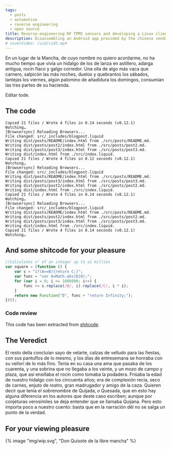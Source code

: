 ```yaml
---
tags: 
  - posts
  - automotive
  - reverse engineering
  - open source
title: Reverse-engineering RF TPMS sensors and developing a Linux client to analyze them
description: Disassembling an Android app provided by the chinese vendor of TPMS sensors revealed they communicate with a USB-Serial protocol and simple commands. The binary file included pressure and temperature coefficients which would've been difficult to get otherwise.
# coverVideo: /vid/vid3.mp4
---
```


En un lugar de la Mancha, de cuyo nombre no quiero acordarme, no ha mucho tiempo que vivía un hidalgo de los de lanza en astillero, adarga antigua, rocín flaco y galgo corredor. Una olla de algo más vaca que carnero, salpicón las más noches, duelos y quebrantos los sábados, lantejas los viernes, algún palomino de añadidura los domingos, consumían las tres partes de su hacienda. 

Editar tode.

## The code
``` log
Copied 21 files / Wrote 4 files in 0.14 seconds (v0.12.1)
Watching…
[Browsersync] Reloading Browsers...
File changed: src/_includes/blogpost.liquid
Writing dist/posts/README/index.html from ./src/posts/README.md.
Writing dist/posts/post2/index.html from ./src/posts/post2.md.
Writing dist/posts/post3/index.html from ./src/posts/post3.md.
Writing dist/index.html from ./src/index.liquid.
Copied 21 files / Wrote 4 files in 0.12 seconds (v0.12.1)
Watching…
[Browsersync] Reloading Browsers...
File changed: src/_includes/blogpost.liquid
Writing dist/posts/README/index.html from ./src/posts/README.md.
Writing dist/posts/post3/index.html from ./src/posts/post3.md.
Writing dist/posts/post2/index.html from ./src/posts/post2.md.
Writing dist/index.html from ./src/index.liquid.
Copied 21 files / Wrote 4 files in 0.14 seconds (v0.12.1)
Watching…
[Browsersync] Reloading Browsers...
File changed: src/_includes/blogpost.liquid
Writing dist/posts/README/index.html from ./src/posts/README.md.
Writing dist/posts/post2/index.html from ./src/posts/post2.md.
Writing dist/posts/post3/index.html from ./src/posts/post3.md.
Writing dist/index.html from ./src/index.liquid.
Copied 21 files / Wrote 4 files in 0.14 seconds (v0.12.1)
Watching…
```
## And some shitcode for your pleasure
``` js
//Calculates x² of an integer up to ±1 million
var square = (function () {
	var s = "if(A==B){return C;}";
	var func = "var A=Math.abs(D|0);";
	for (var i = 0; i <= 1000000; i++) {
		func += s.replace(/B/, i).replace(/C/, i * i);
	}
	return new Function("D", func + "return Infinity;");
})();
```
### Code review
This code has been extracted from [shitcode](https://shitcode.net).

## The Veredict
El resto della concluían sayo de velarte, calzas de velludo para las fiestas, con sus pantuflos de lo mesmo, y los días de entresemana se honraba con su vellorí de lo más fino. Tenía en su casa una ama que pasaba de los cuarenta, y una sobrina que no llegaba a los veinte, y un mozo de campo y plaza, que así ensillaba el rocín como tomaba la podadera. Frisaba la edad de nuestro hidalgo con los cincuenta años; era de complexión recia, seco de carnes, enjuto de rostro, gran madrugador y amigo de la caza. Quieren decir que tenía el sobrenombre de Quijada, o Quesada, que en esto hay alguna diferencia en los autores que deste caso escriben; aunque por conjeturas verosímiles se deja entender que se llamaba Quijana. Pero esto importa poco a nuestro cuento: basta que en la narración dél no se salga un punto de la verdad.

## For your viewing pleasure
{% image "img/wip.svg", "Don Quixote de la libre mancha" %}